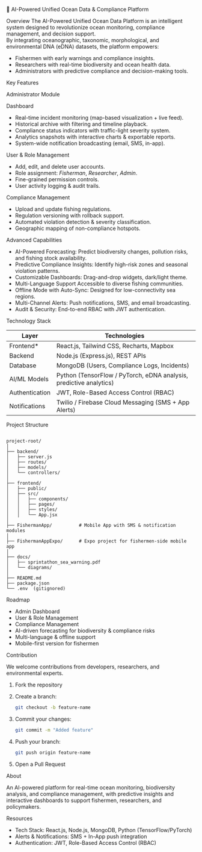 
 🌊 AI-Powered Unified Ocean Data & Compliance Platform

 Overview
The AI-Powered Unified Ocean Data Platform is an intelligent system designed to revolutionize ocean monitoring, compliance management, and decision support.  
By integrating oceanographic, taxonomic, morphological, and environmental DNA (eDNA) datasets, the platform empowers:

- Fishermen with early warnings and compliance insights.  
- Researchers with real-time biodiversity and ocean health data.  
- Administrators with predictive compliance and decision-making tools.  

 Key Features

 Administrator Module

 Dashboard
- Real-time incident monitoring (map-based visualization + live feed).  
- Historical archive with filtering and timeline playback.  
- Compliance status indicators with traffic-light severity system.  
- Analytics snapshots with interactive charts & exportable reports.  
- System-wide notification broadcasting (email, SMS, in-app).  

 User & Role Management
- Add, edit, and delete user accounts.  
- Role assignment: *Fisherman*, *Researcher*, *Admin*.  
- Fine-grained permission controls.  
- User activity logging & audit trails.  

 Compliance Management
- Upload and update fishing regulations.  
- Regulation versioning with rollback support.  
- Automated violation detection & severity classification.  
- Geographic mapping of non-compliance hotspots.  


 Advanced Capabilities
- AI-Powered Forecasting: Predict biodiversity changes, pollution risks, and fishing stock availability.  
- Predictive Compliance Insights: Identify high-risk zones and seasonal violation patterns.  
- Customizable Dashboards: Drag-and-drop widgets, dark/light theme.  
- Multi-Language Support Accessible to diverse fishing communities.  
- Offline Mode with Auto-Sync: Designed for low-connectivity sea regions.  
- Multi-Channel Alerts: Push notifications, SMS, and email broadcasting.  
- Audit & Security: End-to-end RBAC with JWT authentication.  


 Technology Stack

| Layer | Technologies |
|-------|---------------|
| Frontend* | React.js, Tailwind CSS, Recharts, Mapbox |
| Backend | Node.js (Express.js), REST APIs |
| Database | MongoDB (Users, Compliance Logs, Incidents) |
| AI/ML Models | Python (TensorFlow / PyTorch, eDNA analysis, predictive analytics) |
| Authentication | JWT, Role-Based Access Control (RBAC) |
| Notifications | Twilio / Firebase Cloud Messaging (SMS + App Alerts) |

 Project Structure

```

project-root/
│
├── backend/
│   ├── server.js
│   ├── routes/
│   ├── models/
│   └── controllers/
│
├── frontend/
│   ├── public/
│   ├── src/
│   │   ├── components/
│   │   ├── pages/
│   │   ├── styles/
│   │   └── App.jsx
│
├── FishermanApp/          # Mobile App with SMS & notification modules
│
├── FishermanAppExpo/      # Expo project for fishermen-side mobile app
│
├── docs/
│   ├── sprintathon_sea_warning.pdf
│   └── diagrams/
│
├── README.md
├── package.json
└── .env  (gitignored)

````

 Roadmap

-  Admin Dashboard   
-  User & Role Management  
-  Compliance Management   
-  AI-driven forecasting for biodiversity & compliance risks  
-  Multi-language & offline support  
-  Mobile-first version for fishermen  



 Contribution

We welcome contributions from developers, researchers, and environmental experts.

1. Fork the repository  
2. Create a branch:
   ```bash
   git checkout -b feature-name

3. Commit your changes:

   ```bash
   git commit -m "Added feature"
   ```
4. Push your branch:

   ```bash
   git push origin feature-name
   ```
5. Open a Pull Request

About

An AI-powered platform for real-time ocean monitoring, biodiversity analysis, and compliance management, with predictive insights and interactive dashboards to support fishermen, researchers, and policymakers.

 Resources

* Tech Stack: React.js, Node.js, MongoDB, Python (TensorFlow/PyTorch)
* Alerts & Notifications: SMS + In-App push integration
* Authentication: JWT, Role-Based Access Control (RBAC)

